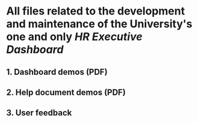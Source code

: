 # All files related to the development and maintenance of the University's one and only <i>HR Executive Dashboard</i>

## 1.  Dashboard demos (PDF)

## 2.  Help document demos (PDF)

## 3.  User feedback
